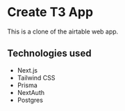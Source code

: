 # Create T3 App

This is a clone of the airtable web app.

## Technologies used

- Next.js
- Tailwind CSS
- Prisma
- NextAuth
- Postgres
